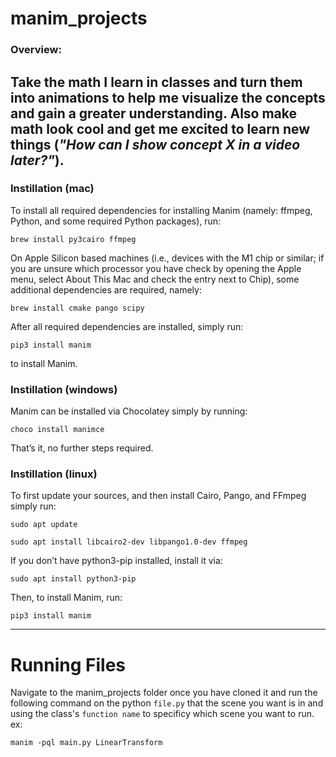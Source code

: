 # manim_projects
### Overview:
Take the math I learn in classes and turn them into animations to help me visualize the concepts and gain a greater understanding. Also make math look cool and get me excited to learn new things (*"How can I show concept **X** in a video later?"*).
---
### Instillation (mac)
To install all required dependencies for installing Manim (namely: ffmpeg, Python, and some required Python packages), run:

`brew install py3cairo ffmpeg`

On Apple Silicon based machines (i.e., devices with the M1 chip or similar; if you are unsure which processor you have check by opening the Apple menu, select About This Mac and check the entry next to Chip), some additional dependencies are required, namely:

`brew install cmake pango scipy`

After all required dependencies are installed, simply run:

`pip3 install manim`

to install Manim.

### Instillation (windows)
Manim can be installed via Chocolatey simply by running:

`choco install manimce`

That’s it, no further steps required.

### Instillation (linux)

To first update your sources, and then install Cairo, Pango, and FFmpeg simply run:

`sudo apt update`

`sudo apt install libcairo2-dev libpango1.0-dev ffmpeg`

If you don’t have python3-pip installed, install it via:

`sudo apt install python3-pip`

Then, to install Manim, run:

`pip3 install manim`

---
# Running Files
Navigate to the manim_projects folder once you have cloned it and run the following command on the python `file.py` that the scene you want is in and using the class's `function name` to specificy which scene you want to run. ex:

`manim -pql main.py LinearTransform`
